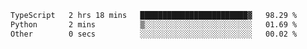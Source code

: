 <!--START_SECTION:waka-->

```txt
TypeScript   2 hrs 18 mins   ████████████████████████▓   98.29 %
Python       2 mins          ▒░░░░░░░░░░░░░░░░░░░░░░░░   01.69 %
Other        0 secs          ░░░░░░░░░░░░░░░░░░░░░░░░░   00.02 %
```

<!--END_SECTION:waka-->
